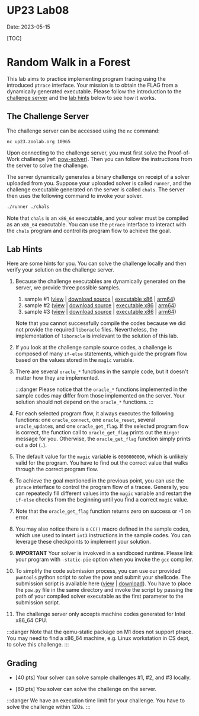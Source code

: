 UP23 Lab08
==========
Date: 2023-05-15

[TOC]

# Random Walk in a Forest

This lab aims to practice implementing program tracing using the introduced `ptrace` interface. Your mission is to obtain the FLAG from a dynamically generated executable. Please follow the introduction to the [challenge server](#The-Challenge-erver) and the [lab hints](#Lab-Hints) below to see how it works.

## The Challenge Server

The challenge server can be accessed using the `nc` command:

```
nc up23.zoolab.org 10965
```

Upon connecting to the challenge server, you must first solve the Proof-of-Work challenge (ref: [pow-solver](https://md.zoolab.org/s/EHSmQ0szV)). Then you can follow the instructions from the server to solve the challenge.

The server dynamically generates a binary challenge on receipt of a solver uploaded from you. Suppose your uploaded solver is called `runner`, and the challenge executable generated on the server is called `chals`. The server then uses the following command to invoke your solver.

```bash
./runner ./chals
```

Note that `chals` is an `x86_64` executable, and your solver must be compiled as an `x86_64` executable. You can use the `ptrace` interface to interact with the `chals` program and control its program flow to achieve the goal.


## Lab Hints

Here are some hints for you. You can solve the challenge locally and then verify your solution on the challenge server.

1. Because the challenge executables are dynamically generated on the server, we provide three possible samples.

   1. sample #1 ([view](https://up23.zoolab.org/code.html?file=up23/lab08/sample/sample1.c) | [download source](https://up23.zoolab.org/up23/lab08/sample/sample1.c) | [executable x86](https://up23.zoolab.org/up23/lab08/sample/sample1) | [arm64](https://up23.zoolab.org/up23/lab08/sample/sample3.arm64))
   1. sample #2 ([view](https://up23.zoolab.org/code.html?file=up23/lab08/sample/sample2.c) | [download source](https://up23.zoolab.org/up23/lab08/sample/sample2.c) | [executable x86](https://up23.zoolab.org/up23/lab08/sample/sample2) | [arm64](https://up23.zoolab.org/up23/lab08/sample/sample2.arm64))
   1. sample #3 ([view](https://up23.zoolab.org/code.html?file=up23/lab08/sample/sample3.c) | [download source](https://up23.zoolab.org/up23/lab08/sample/sample3.c) | [executable x86](https://up23.zoolab.org/up23/lab08/sample/sample3) | [arm64](https://up23.zoolab.org/up23/lab08/sample/sample3.arm64))

   Note that you cannot successfully compile the codes because we did not provide the required `liboracle` files. Nevertheless, the implementation of `liboracle` is irrelevant to the solution of this lab.

1. If you look at the challenge sample source codes, a challenge is composed of many `if-else` statements, which guide the program flow based on the values stored in the `magic` variable.

1. There are several `oracle_*` functions in the sample code, but it doesn't matter how they are implemented.

   :::danger
   Please notice that the `oracle_*` functions implemented in the sample codes may differ from those implemented on the server. Your solution should not depend on the `oracle_*` functions.
   :::

1. For each selected program flow, it always executes the following functions: one `oracle_connect`, one `oracle_reset`, several `oracle_update`s, and one `oracle_get_flag`. If the selected program flow is correct, the function call to `oracle_get_flag` prints out the `Bingo!` message for you. Otherwise, the `oracle_get_flag` function simply prints out a dot (`.`).

1. The default value for the `magic` variable is `0000000000`, which is unlikely valid for the program. You have to find out the correct value that walks through the correct program flow.

1. To achieve the goal mentioned in the previous point, you can use the `ptrace` interface to control the program flow of a tracee. Generally, you can repeatedly fill different values into the `magic` variable and restart the `if-else` checks from the beginning until you find a correct `magic` value.

1. Note that the `oracle_get_flag` function returns zero on success or -1 on error.

1. You may also notice there is a `CC()` macro defined in the sample codes, which use used to insert `int3` instructions in the sample codes. You can leverage these checkpoints to implement your solution.

1. **IMPORTANT** Your solver is invokved in a sandboxed runtime. Please link your program with `-static-pie` option when you invoke the `gcc` compiler.

1. To simplify the code submission process, you can use our provided `pwntools` python script to solve the pow and submit your shellcode. The submission script is available here ([view](https://up23.zoolab.org/code.html?file=up23/lab08/submit_1310ed1cb40c16067911bdda36189abf.py) | [download](https://up23.zoolab.org/up23/lab08/submit_1310ed1cb40c16067911bdda36189abf.py)). You have to place the `pow.py` file in the same directory and invoke the script by passing the path of your compiled solver executable as the first parameter to the submission script.

1. The challenge server only accepts machine codes generated for Intel x86_64 CPU.

:::danger
Note that the qemu-static package on M1 does not support ptrace. You may need to find a x86_64 machine, e.g. Linux workstation in CS dept, to solve this challenge.
:::

## Grading

- [40 pts] Your solver can solve sample challenges #1, #2, and #3 locally.

- [60 pts] You solver can solve the challenge on the server.

:::danger
We have an execution time limit for your challenge. You have to solve the challenge within 120s.
:::
